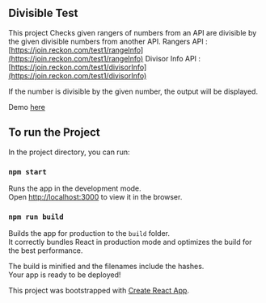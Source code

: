 ## Divisible Test

This project Checks given rangers of numbers from an API are divisible by the given divisible numbers from another API.
Rangers API : [https://join.reckon.com/test1/rangeInfo](https://join.reckon.com/test1/rangeInfo)
Divisor Info API : [https://join.reckon.com/test1/divisorInfo](https://join.reckon.com/test1/divisorInfo)

If the number is divisible by the given number, the output will be displayed.

Demo [here](https://lahiru0561.github.io/number-divisible-on-react/)

## To run the Project

In the project directory, you can run:

### `npm start`

Runs the app in the development mode.<br>
Open [http://localhost:3000](http://localhost:3000) to view it in the browser.

### `npm run build`

Builds the app for production to the `build` folder.<br>
It correctly bundles React in production mode and optimizes the build for the best performance.

The build is minified and the filenames include the hashes.<br>
Your app is ready to be deployed!

This project was bootstrapped with [Create React App](https://github.com/facebook/create-react-app).
